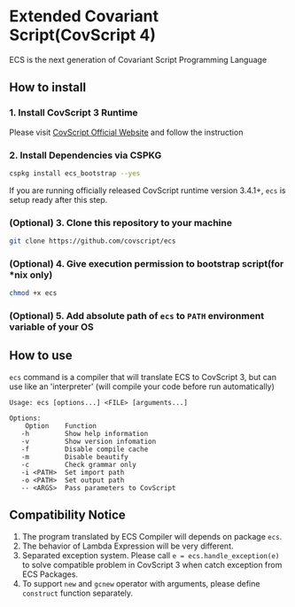 # Extended Covariant Script(CovScript 4)
ECS is the next generation of Covariant Script Programming Language

## How to install
### 1. Install CovScript 3 Runtime
Please visit [CovScript Official Website](http://covscript.org.cn) and follow the instruction

### 2. Install Dependencies via CSPKG
```bash
cspkg install ecs_bootstrap --yes
```
If you are running officially released CovScript runtime version 3.4.1+, `ecs` is setup ready after this step. 
### (Optional) 3. Clone this repository to your machine
```bash
git clone https://github.com/covscript/ecs
```
### (Optional)  4. Give execution permission to bootstrap script(for *nix only)
```bash
chmod +x ecs
```
### (Optional)  5. Add absolute path of `ecs` to `PATH` environment variable of your OS
## How to use
`ecs` command is a compiler that will translate ECS to CovScript 3, but can use like an 'interpreter' (will compile your code before run automatically)
```
Usage: ecs [options...] <FILE> [arguments...]

Options:
    Option    Function
   -h         Show help information
   -v         Show version infomation
   -f         Disable compile cache
   -m         Disable beautify
   -c         Check grammar only
   -i <PATH>  Set import path
   -o <PATH>  Set output path
   -- <ARGS>  Pass parameters to CovScript

```
## Compatibility Notice
1. The program translated by ECS Compiler will depends on package `ecs`.
2. The behavior of Lambda Expression will be very different.
3. Separated exception system. Please call `e = ecs.handle_exception(e)` to solve compatible problem in CovScript 3 when catch exception from ECS Packages.
4. To support `new` and `gcnew` operator with arguments, please define `construct` function separately.
